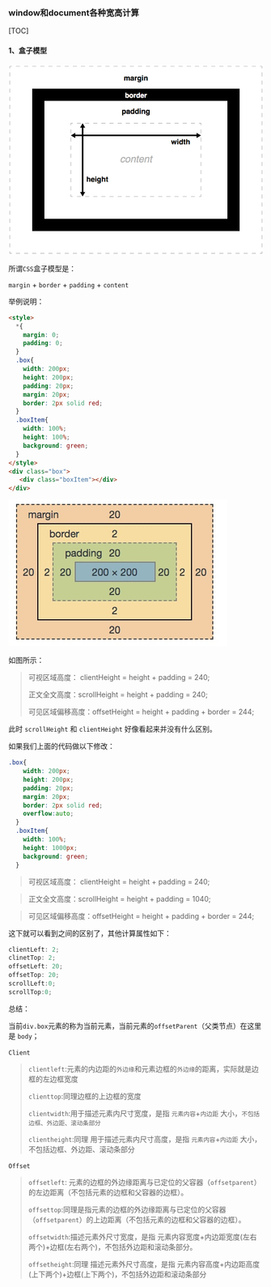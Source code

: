 ### window和document各种宽高计算

[TOC]

#### 1、盒子模型

![img](./assets/box-model-standard-small.png)

所谓`CSS`盒子模型是：

`margin` + `border` + `padding` + `content`

举例说明：

```html
<style>
  *{
    margin: 0;
    padding: 0;
  }
  .box{
    width: 200px;
    height: 200px;
    padding: 20px;
    margin: 20px;
    border: 2px solid red;
  }
  .boxItem{
    width: 100%;
    height: 100%;
    background: green;
  }
</style>
<div class="box">
   <div class="boxItem"></div>
</div>
```

![](./assets/box.jpg)

如图所示：

> 可视区域高度： clientHeight = height + padding = 240;
>
> 正文全文高度：scrollHeight = height + padding = 240;
>
> 可见区域偏移高度：offsetHeight = height + padding + border = 244;

此时 `scrollHeight` 和 `clientHeight` 好像看起来并没有什么区别。

如果我们上面的代码做以下修改：

```css
.box{
    width: 200px;
    height: 200px;
    padding: 20px;
    margin: 20px;
    border: 2px solid red;
    overflow:auto;
  }
  .boxItem{
    width: 100%;
    height: 1000px;
    background: green;
  }
```

> 可视区域高度： clientHeight = height + padding = 240;

> 正文全文高度：scrollHeight = height + padding = 1040;

> 可见区域偏移高度：offsetHeight = height + padding + border = 244;

这下就可以看到之间的区别了，其他计算属性如下：

```js
clientLeft: 2;
clinetTop: 2;
offsetLeft: 20;
offsetTop: 20;
scrollLeft:0;
scrollTop:0;
```

总结：

当前`div.box`元素的称为当前元素，当前元素的`offsetParent`（父类节点）在这里是 `body`；

`Client`

> `clientleft`:元素的内边距的`外边缘`和元素边框的`外边缘`的距离，实际就是边框的左边框宽度
>
> `clienttop`:同理边框的上边框的宽度
>
> `clientwidth`:用于描述元素内尺寸宽度，是指 `元素内容`+`内边距` 大小，`不包括边框、外边距、滚动条部分`
>
> `clientheight`:同理 用于描述元素内尺寸高度，是指 `元素内容`+`内边距` 大小，不包括边框、外边距、滚动条部分

`Offset`

> `offsetleft`: 元素的边框的外边缘距离与已定位的父容器（`offsetparent`）的左边距离（不包括元素的边框和父容器的边框）。
>
> `offsettop`:同理是指元素的边框的外边缘距离与已定位的父容器（`offsetparent`）的上边距离（不包括元素的边框和父容器的边框）。
>
> `offsetwidth`:描述元素外尺寸宽度，是指 元素内容宽度+内边距宽度(左右两个)+边框(左右两个)，不包括外边距和滚动条部分。
>
> `offsetheight`:同理 描述元素外尺寸高度，是指 元素内容高度+内边距高度(上下两个)+边框(上下两个)，不包括外边距和滚动条部分

